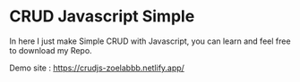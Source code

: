 # CRUD Javascript Simple

In here I just make Simple CRUD with Javascript, you can learn and feel free to download my Repo.

Demo site : https://crudjs-zoelabbb.netlify.app/
